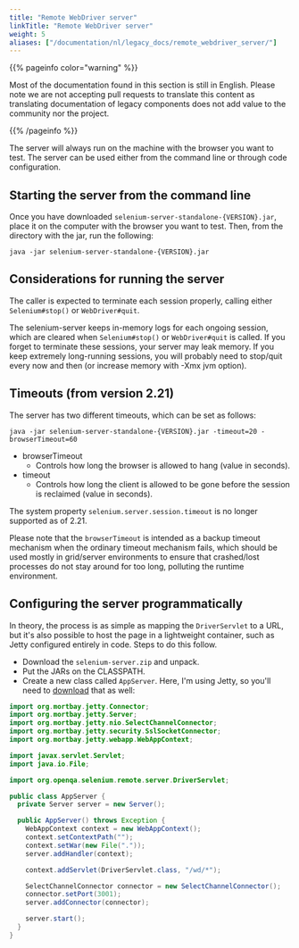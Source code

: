 ```yaml
---
title: "Remote WebDriver server"
linkTitle: "Remote WebDriver server"
weight: 5
aliases: ["/documentation/nl/legacy_docs/remote_webdriver_server/"]
---
```


{{% pageinfo color="warning" %}}
<p class="lead">
   <i class="fas fa-language display-4"></i> 
   Most of the documentation found in this section is still in English.
   Please note we are not accepting pull requests to translate this content
   as translating documentation of legacy components does not add value to
   the community nor the project.
</p>
{{% /pageinfo %}}


The server will always run on the machine with the browser you want to
test. The server can be used either from the command line or through code
configuration.


## Starting the server from the command line

Once you have downloaded `selenium-server-standalone-{VERSION}.jar`,
place it on the computer with the browser you want to test. Then, from
the directory with the jar, run the following:

```shell
java -jar selenium-server-standalone-{VERSION}.jar
```

## Considerations for running the server

The caller is expected to terminate each session properly, calling
either `Selenium#stop()` or `WebDriver#quit`.

The selenium-server keeps in-memory logs for each ongoing session,
which are cleared when `Selenium#stop()` or `WebDriver#quit` is called. If
you forget to terminate these sessions, your server may leak memory. If
you keep extremely long-running sessions, you will probably need to
stop/quit every now and then (or increase memory with -Xmx jvm option).


## Timeouts (from version 2.21)

The server has two different timeouts, which can be set as follows:

```shell
java -jar selenium-server-standalone-{VERSION}.jar -timeout=20 -browserTimeout=60
```

* browserTimeout
  * Controls how long the browser is allowed to hang (value in seconds).
* timeout
  * Controls how long the client is allowed to be gone
  before the session is reclaimed (value in seconds).

The system property `selenium.server.session.timeout`
is no longer supported as of 2.21.

Please note that the `browserTimeout`
is intended as a backup timeout mechanism
when the ordinary timeout mechanism fails,
which should be used mostly in grid/server environments
to ensure that crashed/lost processes do not stay around for too long,
polluting the runtime environment.


## Configuring the server programmatically

In theory, the process is as simple as mapping the `DriverServlet` to
a URL, but it's also possible to host the page in a lightweight
container, such as Jetty configured entirely in code. Steps to do this
follow.

* Download the `selenium-server.zip` and unpack. 
* Put the JARs on the CLASSPATH. 
* Create a new class called `AppServer`. Here, I'm using
Jetty, so you'll need to [download](//www.eclipse.org/jetty/download.html) 
that as well:

```java
import org.mortbay.jetty.Connector;
import org.mortbay.jetty.Server;
import org.mortbay.jetty.nio.SelectChannelConnector;
import org.mortbay.jetty.security.SslSocketConnector;
import org.mortbay.jetty.webapp.WebAppContext;

import javax.servlet.Servlet;
import java.io.File;

import org.openqa.selenium.remote.server.DriverServlet;

public class AppServer {
  private Server server = new Server();

  public AppServer() throws Exception {
    WebAppContext context = new WebAppContext();
    context.setContextPath("");
    context.setWar(new File("."));
    server.addHandler(context);

    context.addServlet(DriverServlet.class, "/wd/*");

    SelectChannelConnector connector = new SelectChannelConnector();
    connector.setPort(3001);
    server.addConnector(connector);

    server.start();
  }
}
```

